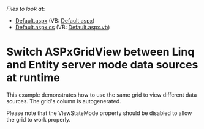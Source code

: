 <!-- default file list -->
*Files to look at*:

* [Default.aspx](./CS/WebSite/Default.aspx) (VB: [Default.aspx](./VB/WebSite/Default.aspx))
* [Default.aspx.cs](./CS/WebSite/Default.aspx.cs) (VB: [Default.aspx.vb](./VB/WebSite/Default.aspx.vb))
<!-- default file list end -->
# Switch ASPxGridView between Linq and Entity server mode data sources at runtime


<p>This example demonstrates how to use the same grid to view different data sources. The grid's column is autogenerated.</p><p>Please note that the ViewStateMode property should be disabled to allow the grid to work properly.</p>

<br/>


